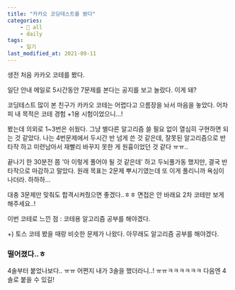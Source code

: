 ```yaml
---
title: "카카오 코딩테스트를 봤다"
categories:
    - 📂 all
    - daily
tags:
    - 일기
last_modified_at: 2021-09-11
---
```


생전 처음 카카오 코테를 봤다.

일단 안내 메일로 5시간동안 7문제를 본다는 공지를 보고 놀랐다. 이게 돼?

코딩테스트 많이 본 친구가 카카오 코테는 어렵다고 으름장을 놔서 마음을 놓았다. 어차피 내 목적은 코테 경험 +1용 시험이었으니...!

봤는데 의외로 1~3번은 쉬웠다. 그냥 별다른 알고리즘 쓸 필요 없이 열심히 구현하면 되는 것 같았다. 나는 4번문제에서 두시간 반 넘게 쓴 것 같은데, 잘못된 알고리즘으로 반타작 하고 미련남아서 재빨리 바꾸지 못한 게 원흉이었던 것 같다 ㅠㅠ..

끝나기 한 30분전 쯤 '아 이렇게 풀어야 될 것 같은데' 하고 두뇌풀가동 했지만, 결국 반타작으로 마감하고 말았다. 원래 목표는 2문제 뿌시기였는데 또 이게 풀리니까 욕심이 나더라. 하하하...

대충 3문제만 맞춰도 합격시켜줬으면 좋겠다..ㅎㅎ 면접은 안 바래요 2차 코테만 보게 해주세요..!

이번 코테로 느낀 점 : 코테용 알고리즘 공부를 해야겠다.

+) 토스 코테 봤을 때랑 비슷한 문제가 나왔다. 아무래도 알고리즘 공부를 해야겠다.

### 떨어졌다..ㅎ

4솔부터 붙었나보다.. ㅠㅠ 어쩐지 내가 3솔을 했더라니..! ㅠㅠㅋㅋㅋㅋㅋㅋ 다음엔 4솔로 붙을 수 있길!